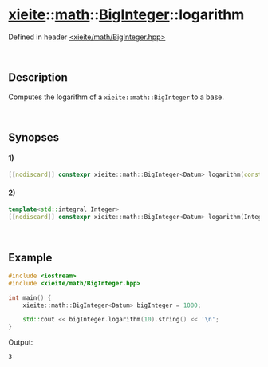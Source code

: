 # [xieite](../../../../../xieite.md)\:\:[math](../../../../../math.md)\:\:[BigInteger<Datum>](../../../BigInteger.md)\:\:logarithm
Defined in header [<xieite/math/BigInteger.hpp>](../../../../../../include/xieite/math/BigInteger.hpp)

&nbsp;

## Description
Computes the logarithm of a `xieite::math::BigInteger` to a base.

&nbsp;

## Synopses
#### 1)
```cpp
[[nodiscard]] constexpr xieite::math::BigInteger<Datum> logarithm(const xieite::math::BigInteger<Datum>& base) const;
```
#### 2)
```cpp
template<std::integral Integer>
[[nodiscard]] constexpr xieite::math::BigInteger<Datum> logarithm(Integer base) const;
```

&nbsp;

## Example
```cpp
#include <iostream>
#include <xieite/math/BigInteger.hpp>

int main() {
    xieite::math::BigInteger<Datum> bigInteger = 1000;

    std::cout << bigInteger.logarithm(10).string() << '\n';
}
```
Output:
```
3
```
